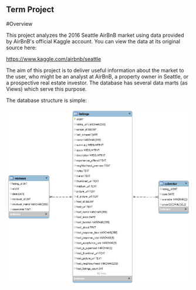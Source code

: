 ## Term Project

#Overview

This project analyzes the 2016 Seattle AirBnB market using data provided by AirBnB's official Kaggle account. You can view the data at its original source here:

https://www.kaggle.com/airbnb/seattle

The aim of this project is to deliver useful information about the market to the user, who might be an analyst at AirBnB, a property owner in Seattle, or a prospective real estate investor. The database has several data marts (as Views) which serve this purpose.

The database structure is simple:

![Database Diagram](/term/ERD_airbnb_seattle.png)

